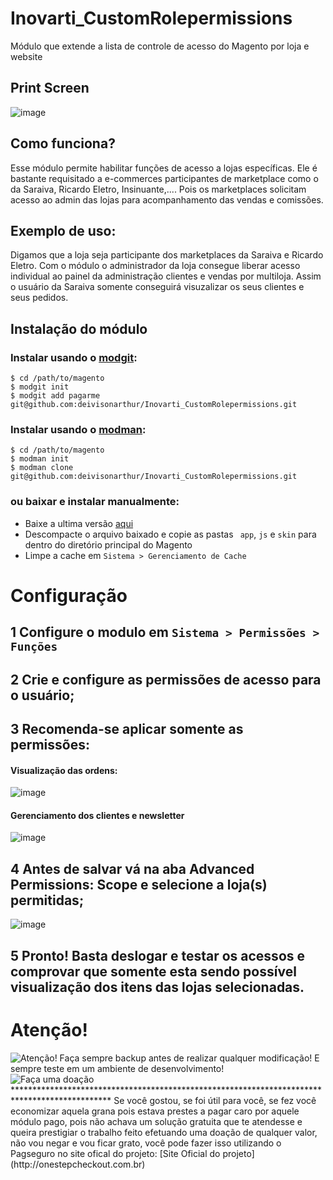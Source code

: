 # Inovarti_CustomRolepermissions
Módulo que extende a lista de controle de acesso do Magento por loja e website


## Print Screen
![image](http://f.cl.ly/items/3i011h0V0i3W131w3A0J/Image%202015-10-04%20at%205.37.52%20PM.png)

## Como funciona?
Esse módulo permite habilitar funções de acesso a lojas específicas. Ele é bastante requisitado a e-commerces participantes de marketplace como o da Saraiva, Ricardo Eletro, Insinuante,.... Pois os marketplaces solicitam acesso ao admin das lojas para acompanhamento das vendas e comissões. 

## Exemplo de uso:
Digamos que a loja seja participante dos marketplaces da Saraiva e Ricardo Eletro. Com o módulo o administrador da loja consegue liberar acesso individual ao painel da administração clientes e vendas por multiloja. Assim o usuário da Saraiva somente conseguirá visuzalizar os seus clientes e seus pedidos.

## Instalação do módulo

### Instalar usando o [modgit](https://github.com/jreinke/modgit):

    $ cd /path/to/magento
    $ modgit init
    $ modgit add pagarme git@github.com:deivisonarthur/Inovarti_CustomRolepermissions.git

### Instalar usando o [modman](https://github.com/colinmollenhour/modman):

    $ cd /path/to/magento
    $ modman init
    $ modman clone git@github.com:deivisonarthur/Inovarti_CustomRolepermissions.git

### ou baixar e instalar manualmente:

* Baixe a ultima versão [aqui](https://github.com/deivisonarthur/Inovarti_CustomRolepermissions/archive/master.zip)
* Descompacte o arquivo baixado e copie as pastas ``` app```, ```js``` e ```skin``` para dentro do diretório principal do Magento
* Limpe a cache em ```Sistema > Gerenciamento de Cache```

# Configuração

## 1 Configure o modulo em ```Sistema > Permissões > Funções```
## 2 Crie e configure as permissões de acesso para o usuário;

## 3 Recomenda-se aplicar somente as permissões:

#### Visualização das ordens:
![image](http://f.cl.ly/items/2k0U1d0G0Y2R3M0X0K0v/Image%202015-10-04%20at%206.06.06%20PM.png)

#### Gerenciamento dos clientes e newsletter
![image](http://f.cl.ly/items/0f2V0W0x00120O2F0s2g/Image%202015-10-04%20at%206.06.32%20PM.png)

## 4 Antes de salvar vá na aba Advanced Permissions: Scope e selecione a loja(s) permitidas;
![image](http://f.cl.ly/items/3i011h0V0i3W131w3A0J/Image%202015-10-04%20at%205.37.52%20PM.png)

## 5 Pronto! Basta deslogar e testar os acessos e comprovar que somente esta sendo possível visualização dos itens das lojas selecionadas.

# Atenção!
<img src="http://www.inovarti.com.br/osc/atencao2.png" alt="Atenção! Faça sempre backup antes de realizar qualquer modificação! E sempre teste em um ambiente de desenvolvimento!" title="Atenção! Faça sempre backup antes de realizar qualquer modificação! E sempre teste em um ambiente de desenvolvimento!" />


<img src="http://www.inovarti.com.br/gostou.png" alt="Faça uma doação" title="Faça uma doação" />
**********************************************************************************************
Se você gostou, se foi útil para você, se fez você economizar aquela grana pois estava prestes a pagar caro por aquele módulo pago, pois não achava um solução gratuita que te atendesse e queira prestigiar o trabalho feito efetuando uma doação de qualquer valor, não vou negar e vou ficar grato, você pode fazer isso utilizando o Pagseguro no site ofical do projeto: [Site Oficial do projeto](http://onestepcheckout.com.br)
